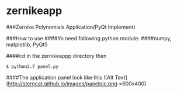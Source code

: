 # zernikeapp

###Zernike Polynomials Application(PyQt Implement)

###How to use
####Yo need following python module:
####numpy, matplotlib, PyQt5

####cd in the zernikeappp directory then
```
$ python2.7 panel.py
```
####The application panel look like this
![Alt Text](http://sterncat.github.io/images/panelpic.png =600x400)